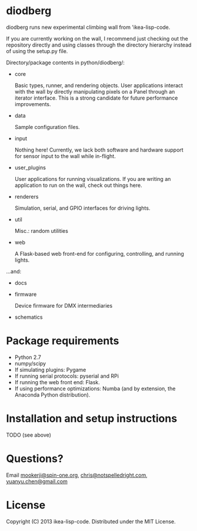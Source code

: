 # diodberg

diodberg runs new experimental climbing wall from 'ikea-lisp-code.

If you are currently working on the wall, I recommend just checking out the
repository directly and using classes through the directory hierarchy instead
of using the setup.py file.

Directory/package contents in python/diodberg/:
* core

  Basic types, runner, and rendering objects. User applications interact with
  the wall by directly manipulating pixels on a Panel through an iterator
  interface. This is a strong candidate for future performance improvements.

* data 
  
  Sample configuration files. 

* input
  
  Nothing here! Currently, we lack both software and hardware support for
  sensor input to the wall while in-flight.

* user_plugins

  User applications for running visualizations. If you are writing an
  application to run on the wall, check out things here.

* renderers

  Simulation, serial, and GPIO interfaces for driving lights.

* util

  Misc.: random utilities

* web
  
  A Flask-based web front-end for configuring, controlling, and running lights.

...and: 
* docs
* firmware

  Device firmware for DMX intermediaries

* schematics


# Package requirements
* Python 2.7 
* numpy/scipy
* If simulating plugins: Pygame
* If running serial protocols: pyserial and RPi
* If running the web front end: Flask.
* If using performance optimizations: Numba (and by extension, the Anaconda
  Python distribution).


# Installation and setup instructions
  
  TODO (see above)

# Questions? 

Email <mookerji@spin-one.org>, <chris@notspelledright.com>, <yuanyu.chen@gmail.com>

# License

Copyright (C) 2013 ikea-lisp-code. Distributed under the MIT License.
